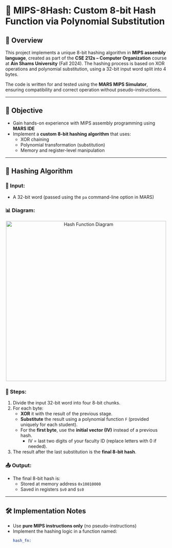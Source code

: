 # 🔐 MIPS-8Hash: Custom 8-bit Hash Function via Polynomial Substitution

## 📘 Overview

This project implements a unique 8-bit hashing algorithm in **MIPS assembly language**, created as part of the **CSE 212s – Computer Organization** course at **Ain Shams University** (Fall 2024). The hashing process is based on XOR operations and polynomial substitution, using a 32-bit input word split into 4 bytes.

The code is written for and tested using the **MARS MIPS Simulator**, ensuring compatibility and correct operation without pseudo-instructions.

---

## 🎯 Objective

- Gain hands-on experience with MIPS assembly programming using **MARS IDE**
- Implement a **custom 8-bit hashing algorithm** that uses:
  - XOR chaining
  - Polynomial transformation (substitution)
  - Memory and register-level manipulation

---

## 🧩 Hashing Algorithm

### 🔢 Input:
- A 32-bit word (passed using the `pa` command-line option in MARS)

### 📊 Diagram:

<p align="center">
  <img src=".D:\Projects\Mips_project\hash-diagram.png" alt="Hash Function Diagram" width="500"/>
</p>

### 🔄 Steps:

1. Divide the input 32-bit word into four 8-bit chunks.
2. For each byte:
   - **XOR** it with the result of the previous stage.
   - **Substitute** the result using a polynomial function `F` (provided uniquely for each student).
   - For the **first byte**, use the **initial vector (IV)** instead of a previous hash.
     - IV = last two digits of your faculty ID (replace letters with 0 if needed).
3. The result after the last substitution is the **final 8-bit hash**.

### 📤 Output:
- The final 8-bit hash is:
  - Stored at memory address `0x10010000`
  - Saved in registers `$v0` and `$s0`

---

## 🛠️ Implementation Notes

- Use **pure MIPS instructions only** (no pseudo-instructions)
- Implement the hashing logic in a function named:  
  ```asm
  hash_fn:
